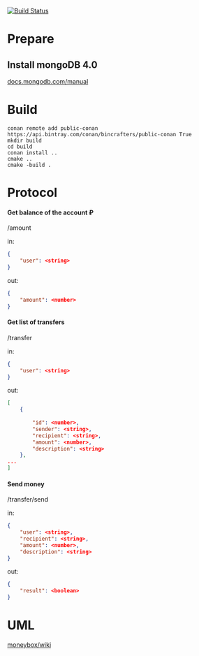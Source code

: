 [![Build Status](https://travis-ci.org/bonewell/moneybox.svg?branch=develop)](https://travis-ci.org/bonewell/moneybox)

# Prepare
## Install mongoDB 4.0
[docs.mongodb.com/manual](https://docs.mongodb.com/manual/administration/install-community/)

# Build
```Shell
conan remote add public-conan https://api.bintray.com/conan/bincrafters/public-conan True
mkdir build
cd build
conan install ..
cmake ..
cmake -build .
```

# Protocol

#### Get balance of the account ₽
/amount

in:
```json
{
    "user": <string>
}
```
out:
```json
{
    "amount": <number>
}
```

#### Get list of transfers
/transfer

in:
```json
{
    "user": <string>
}
```
out:
```json
[
    {
    
        "id": <number>,
        "sender": <string>,
        "recipient": <string>,
        "amount": <number>,
        "description": <string>
    },
...
]
```

#### Send money
/transfer/send

in:
```json
{
    "user": <string>,
    "recipient": <string>,
    "amount": <number>,
    "description": <string>
}
```
out:
```json
{
    "result": <boolean>
}
```

# UML
[moneybox/wiki](https://github.com/bonewell/moneybox/wiki)
